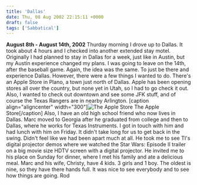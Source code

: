 ```yaml
---
title: 'Dallas'
date: Thu, 08 Aug 2002 22:15:11 +0000
draft: false
tags: ['Sabbatical']
---
```


**August 8th - August 14th, 2002** Thurday morning I drove up to Dallas. It took about 4 hours and I checked into another extended stay motel. Originally I had planned to stay in Dallas for a week, just like in Austin, but my Austin experience changed my plans. I was going to leave on the 14th, after the baseball game. Again, the idea was the same. To just be there and experience Dallas. However, there were a few things I wanted to do. There's an Apple Store in Plano, a town just north of Dallas. Apple has been opening stores all over the country, but none yet in Utah, so I had to go check it out. Also, I wanted to check out downtown and see some JFK stuff, and of course the Texas Rangers are in nearby Arlington. \[caption align="aligncenter" width="300"\]![The Apple Store](/wp-content/uploads/2015/02/Apple_Store-300x225.jpg) The Apple Store\[/caption\] Also, I have an old high school friend who now lives in Dallas. Marc moved to Georgia after he graduated from college and then to Dallas, where he works for Texas Instruments. I got in touch with him and had lunch with him on Friday. It didn't take long for us to get back in the swing. Didn't feel like we had been apart much at all. He took me to see TI's digital projector demos where we watched the Star Wars: Episode II trailer on a big movie size HDTV screen with a digital projector. He invited me to his place on Sunday for dinner, where I met his family and ate a delicious meal. Marc and his wife, Christy, have 4 kids. 3 girls and 1 boy. The oldest is nine, so they have there hands full. It was nice to see everybody and to see how things are going. Rod